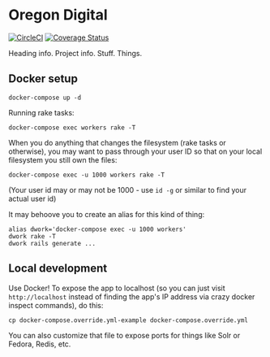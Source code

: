 # Oregon Digital

[![CircleCI](https://circleci.com/gh/OregonDigital/OD2.svg?style=svg)](https://circleci.com/gh/OregonDigital/OD2)
[![Coverage Status](https://coveralls.io/repos/github/OregonDigital/OD2/badge.svg?branch=master)](https://coveralls.io/github/OregonDigital/OD2?branch=master)

Heading info. Project info. Stuff. Things.

## Docker setup

    docker-compose up -d

Running rake tasks:

    docker-compose exec workers rake -T

When you do anything that changes the filesystem (rake tasks or otherwise), you
may want to pass through your user ID so that on your local filesystem you
still own the files:

    docker-compose exec -u 1000 workers rake -T

(Your user id may or may not be 1000 - use `id -g` or similar to find your
actual user id)

It may behoove you to create an alias for this kind of thing:

    alias dwork='docker-compose exec -u 1000 workers'
    dwork rake -T
    dwork rails generate ...

## Local development

Use Docker! To expose the app to localhost (so you can just visit
`http://localhost` instead of finding the app's IP address via crazy docker
inspect commands), do this:

    cp docker-compose.override.yml-example docker-compose.override.yml

You can also customize that file to expose ports for things like Solr or
Fedora, Redis, etc.
